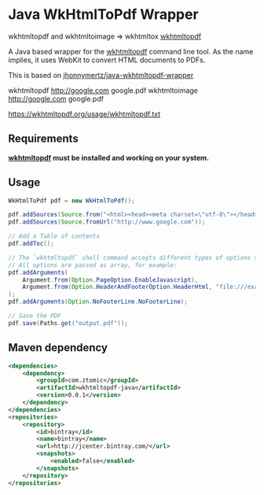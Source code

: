 Java WkHtmlToPdf Wrapper
=========

wkhtmltopdf and wkhtmltoimage => wkhtmltox
[wkhtmltopdf](https://github.com/wkhtmltopdf/wkhtmltopdf) 

A Java based wrapper for the [wkhtmltopdf](http://wkhtmltopdf.org/) command line tool. 
As the name implies, it uses WebKit to convert HTML documents to PDFs.

This is based on [jhonnymertz/java-wkhtmltopdf-wrapper](https://github.com/jhonnymertz/java-wkhtmltopdf-wrapper)

wkhtmltopdf http://google.com google.pdf
wkhtmltoimage http://google.com google.pdf

https://wkhtmltopdf.org/usage/wkhtmltopdf.txt


Requirements
------------
**[wkhtmltopdf](http://wkhtmltopdf.org/) must be installed and working on your system.**

Usage
------------
```java
WkHtmlToPdf pdf = new WkHtmlToPdf();

pdf.addSources(Source.from("<html><head><meta charset=\"utf-8\"></head><h1>Müller</h1></html>", "UTF-8"));
pdf.addSources(Source.fromUrl("http://www.google.com"));

// Add a Table of contents
pdf.addToc();

// The `wkhtmltopdf` shell command accepts different types of options such as global, page, headers and footers, and toc. Please see `wkhtmltopdf -H` for a full explanation.
// All options are passed as array, for example:
pdf.addArguments(
	Argument.from(Option.PageOption.EnableJavascript),
	Argument.from(Option.HeaderAndFooterOption.HeaderHtml, "file:///example.html")
);
pdf.addArguments(Option.NoFooterLine.NoFooterLine);

// Save the PDF
pdf.save(Paths.get("output.pdf"));
```

Maven dependency
------------
```xml
<dependencies>
	<dependency>
		<groupId>com.ztomic</groupId>
		<artifactId>wkhtmltopdf-java</artifactId>
		<version>0.0.1</version>
	</dependency>
</dependencies>
<repositories>
	<repository>
		<id>bintray</id>
		<name>bintray</name>
		<url>http://jcenter.bintray.com/</url>
		<snapshots>
			<enabled>false</enabled>
		</snapshots>
	</repository>
</repositories>
```
